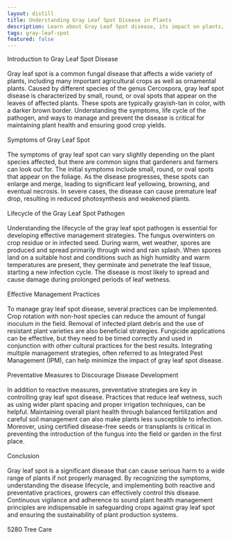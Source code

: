 ```yaml
---
layout: distill
title: Understanding Gray Leaf Spot Disease in Plants
description: Learn about Gray Leaf Spot disease, its impact on plants, symptoms, and effective management strategies.
tags: gray-leaf-spot
featured: false
---
```


Introduction to Gray Leaf Spot Disease<br /><br />Gray leaf spot is a common fungal disease that affects a wide variety of plants, including many important agricultural crops as well as ornamental plants. Caused by different species of the genus Cercospora, gray leaf spot disease is characterized by small, round, or oval spots that appear on the leaves of affected plants. These spots are typically grayish-tan in color, with a darker brown border. Understanding the symptoms, life cycle of the pathogen, and ways to manage and prevent the disease is critical for maintaining plant health and ensuring good crop yields.<br /><br />Symptoms of Gray Leaf Spot<br /><br />The symptoms of gray leaf spot can vary slightly depending on the plant species affected, but there are common signs that gardeners and farmers can look out for. The initial symptoms include small, round, or oval spots that appear on the foliage. As the disease progresses, these spots can enlarge and merge, leading to significant leaf yellowing, browning, and eventual necrosis. In severe cases, the disease can cause premature leaf drop, resulting in reduced photosynthesis and weakened plants.<br /><br />Lifecycle of the Gray Leaf Spot Pathogen<br /><br />Understanding the lifecycle of the gray leaf spot pathogen is essential for developing effective management strategies. The fungus overwinters on crop residue or in infected seed. During warm, wet weather, spores are produced and spread primarily through wind and rain splash. When spores land on a suitable host and conditions such as high humidity and warm temperatures are present, they germinate and penetrate the leaf tissue, starting a new infection cycle. The disease is most likely to spread and cause damage during prolonged periods of leaf wetness.<br /><br />Effective Management Practices<br /><br />To manage gray leaf spot disease, several practices can be implemented. Crop rotation with non-host species can reduce the amount of fungal inoculum in the field. Removal of infected plant debris and the use of resistant plant varieties are also beneficial strategies. Fungicide applications can be effective, but they need to be timed correctly and used in conjunction with other cultural practices for the best results. Integrating multiple management strategies, often referred to as Integrated Pest Management (IPM), can help minimize the impact of gray leaf spot disease.<br /><br />Preventative Measures to Discourage Disease Development<br /><br />In addition to reactive measures, preventative strategies are key in controlling gray leaf spot disease. Practices that reduce leaf wetness, such as using wider plant spacing and proper irrigation techniques, can be helpful. Maintaining overall plant health through balanced fertilization and careful soil management can also make plants less susceptible to infection. Moreover, using certified disease-free seeds or transplants is critical in preventing the introduction of the fungus into the field or garden in the first place.<br /><br />Conclusion<br /><br />Gray leaf spot is a significant disease that can cause serious harm to a wide range of plants if not properly managed. By recognizing the symptoms, understanding the disease lifecycle, and implementing both reactive and preventative practices, growers can effectively control this disease. Continuous vigilance and adherence to sound plant health management principles are indispensable in safeguarding crops against gray leaf spot and ensuring the sustainability of plant production systems.<br /><br />5280 Tree Care
